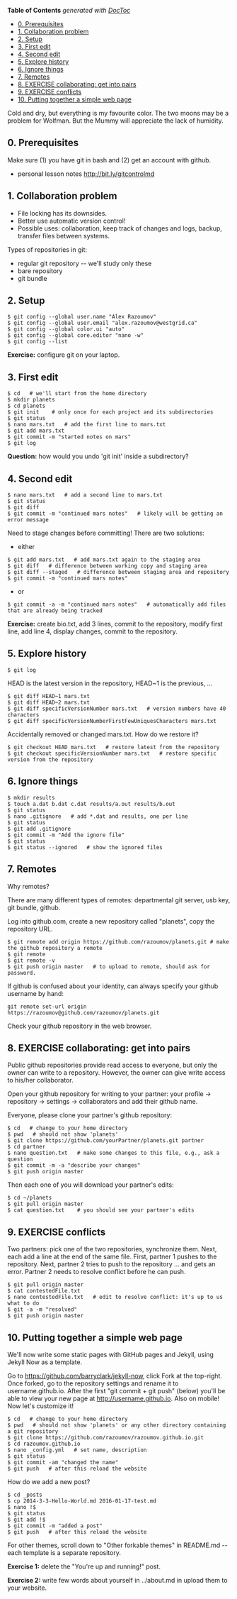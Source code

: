 <!-- START doctoc generated TOC please keep comment here to allow auto update -->
<!-- DON'T EDIT THIS SECTION, INSTEAD RE-RUN doctoc TO UPDATE -->
**Table of Contents**  *generated with [DocToc](https://github.com/thlorenz/doctoc)*

- [0. Prerequisites](#0-prerequisites)
- [1. Collaboration problem](#1-collaboration-problem)
- [2. Setup](#2-setup)
- [3. First edit](#3-first-edit)
- [4. Second edit](#4-second-edit)
- [5. Explore history](#5-explore-history)
- [6. Ignore things](#6-ignore-things)
- [7. Remotes](#7-remotes)
- [8. EXERCISE collaborating: get into pairs](#8-exercise-collaborating-get-into-pairs)
- [9. EXERCISE conflicts](#9-exercise-conflicts)
- [10. Putting together a simple web page](#10-putting-together-a-simple-web-page)

<!-- END doctoc generated TOC please keep comment here to allow auto update -->

Cold and dry, but everything is my favourite color. The two moons may be a problem for Wolfman. But the
Mummy will appreciate the lack of humidity.

## 0. Prerequisites

Make sure (1) you have git in bash and (2) get an account with github.

* personal lesson notes http://bit.ly/gitcontrolmd

## 1. Collaboration problem

* File locking has its downsides.
* Better use automatic version control!
* Possible uses: collaboration, keep track of changes and logs, backup, transfer files between systems.

Types of repositories in git:
* regular git repository -- we'll study only these
* bare repository
* git bundle

## 2. Setup

~~~ {.bash}
$ git config --global user.name "Alex Razoumov"
$ git config --global user.email "alex.razoumov@westgrid.ca"
$ git config --global color.ui "auto"
$ git config --global core.editor "nano -w"
$ git config --list
~~~

**Exercise:** configure git on your laptop.

## 3. First edit

~~~ {.bash}
$ cd   # we'll start from the home directory
$ mkdir planets
$ cd planets
$ git init    # only once for each project and its subdirectories
$ git status
$ nano mars.txt   # add the first line to mars.txt
$ git add mars.txt
$ git commit -m "started notes on mars"
$ git log
~~~

**Question:** how would you undo 'git init' inside a subdirectory?

## 4. Second edit

~~~ {.bash}
$ nano mars.txt   # add a second line to mars.txt
$ git status
$ git diff
$ git commit -m "continued mars notes"   # likely will be getting an error message
~~~

Need to stage changes before committing! There are two solutions:

* either
~~~ {.bash}
$ git add mars.txt   # add mars.txt again to the staging area
$ git diff   # difference between working copy and staging area
$ git diff --staged   # difference between staging area and repository
$ git commit -m "continued mars notes"
~~~
		   
* or
~~~ {.bash}
$ git commit -a -m "continued mars notes"   # automatically add files that are already being tracked
~~~

**Exercise:** create bio.txt, add 3 lines, commit to the repository, modify first line, add line 4,
display changes, commit to the repository.

## 5. Explore history

~~~ {.bash}
$ git log
~~~

HEAD is the latest version in the repository, HEAD~1 is the previous, ...

~~~ {.bash}
$ git diff HEAD~1 mars.txt
$ git diff HEAD~2 mars.txt
$ git diff specificVersionNumber mars.txt   # version numbers have 40 characters
$ git diff specificVersionNumberFirstFewUniquesCharacters mars.txt
~~~

Accidentally removed or changed mars.txt. How do we restore it?

~~~ {.bash}
$ git checkout HEAD mars.txt   # restore latest from the repository
$ git checkout specificVersionNumber mars.txt   # restore specific version from the repository
~~~

## 6. Ignore things

~~~ {.bash}
$ mkdir results
$ touch a.dat b.dat c.dat results/a.out results/b.out
$ git status
$ nano .gitignore   # add *.dat and results, one per line
$ git status
$ git add .gitignore
$ git commit -m "Add the ignore file"
$ git status
$ git status --ignored   # show the ignored files
~~~

## 7. Remotes

Why remotes?

There are many different types of remotes: departmental git server, usb key, git bundle, github.

Log into github.com, create a new repository called "planets", copy the repository URL.

~~~ {.bash}
$ git remote add origin https://github.com/razoumov/planets.git # make the github repository a remote
$ git remote
$ git remote -v
$ git push origin master   # to upload to remote, should ask for password.
~~~

If github is confused about your identity, can always specify your github username by hand:
~~~ {.bash}
git remote set-url origin https://razoumov@github.com/razoumov/planets.git
~~~

Check your github repository in the web browser.

## 8. EXERCISE collaborating: get into pairs

Public github repositories provide read access to everyone, but only the owner can write to a
repository. However, the owner can give write access to his/her collaborator.

Open your github repository for writing to your partner: your profile -> repository -> settings ->
collaborators and add their github name.

Everyone, please clone your partner's github repository:
~~~ {.bash}
$ cd   # change to your home directory
$ pwd   # should not show 'planets'
$ git clone https://github.com/yourPartner/planets.git partner
$ cd partner
$ nano question.txt   # make some changes to this file, e.g., ask a question
$ git commit -m -a "describe your changes"
$ git push origin master
~~~

Then each one of you will download your partner's edits:

~~~ {.bash}
$ cd ~/planets
$ git pull origin master
$ cat question.txt    # you should see your partner's edits
~~~

## 9. EXERCISE conflicts

Two partners: pick one of the two repositories, synchronize them.
Next, each add a line at the end of the same file.
First, partner 1 pushes to the repository.
Next, partner 2 tries to push to the repository ... and gets an error.
Partner 2 needs to resolve conflict before he can push.

~~~ {.bash}
$ git pull origin master
$ cat contestedFile.txt
$ nano contestedFile.txt   # edit to resolve conflict: it's up to us what to do
$ git -a -m "resolved"
$ git push origin master
~~~

## 10. Putting together a simple web page

We'll now write some static pages with GitHub pages and Jekyll, using Jekyll Now as a template.

Go to https://github.com/barryclark/jekyll-now, click Fork at the top-right. Once forked, go to the
repository settings and rename it to username.github.io. After the first "git commit + git push" (below)
you'll be able to view your new page at http://username.github.io. Also on mobile! Now let's customize
it!

~~~ {.bash}
$ cd   # change to your home directory
$ pwd   # should not show 'planets' or any other directory containing a git repository
$ git clone https://github.com/razoumov/razoumov.github.io.git
$ cd razoumov.github.io
$ nano _config.yml   # set name, description
$ git status
$ git commit -am "changed the name"
$ git push   # after this reload the website
~~~

How do we add a new post?
~~~ {.bash}
$ cd _posts
$ cp 2014-3-3-Hello-World.md 2016-01-17-test.md
$ nano !$
$ git status
$ git add !$
$ git commit -m "added a post"
$ git push   # after this reload the website
~~~

For other themes, scroll down to "Other forkable themes" in README.md -- each template is a separate
repository.

**Exercise 1:** delete the "You're up and running!" post.

**Exercise 2:** write few words about yourself in ../about.md in upload them to your website.

<!-- intro to pull requests https://github.com/crazapplejuice/flags/blob/master/CONTRIBUTING.md -->
